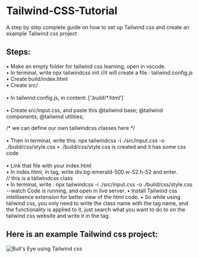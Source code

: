 # Tailwind-CSS-Tutorial
A step by step complete guide on how to set up Tailwind css and create an example Tailwind css project

## Steps:

•	Make an empty folder for tailwind css learning, open in vscode. </br>
•	In terminal, write npx tailwindcss init  //it will create a file : tailwind.config.js </br>
•	Create build/index.html</br>
•	Create src/ </br>
</br>
•	In tailwind.config.js, in content: [‘.build/*.html’] </br>
</br>
•	Create src/input.css, and paste this
@tailwind base;
@tailwind components;
@tailwind utilities;

/* we can define our own tailwindcss classes here */
</br>
</br>
•	Then in terminal, write this: npx tailwindcss -i ./src/input.css -o ./build/css/style.css
•	./build/css/style.css is created and it has some css code
</br></br>
•	Link that file with your index.html
</br>
•	In index.html, in <body> tag, write div.bg-emerald-500.w-52.h-52 and enter.   
// this is a tailwindcss class </br>
•	In terminal, write : npx tailwindcss -i ./src/input.css -o ./build/css/style.css --watch
Code is running, and open in live server.
•	Install Tailwind css intellisence extension for better view of the html code.
•	So while using tailwind css, you only need to write the class name with the tag name, and the functionality is applied to it, just search what you want to do to on the tailwind css website and write it in the tag.

## Here is an example Tailwind css project:


![Bull's Eye using Tailwind css](https://github.com/Faiqa-batool/Tailwind-CSS-Tutorial/assets/115587465/c302cacb-b818-49d9-a39a-60652030a2dc)



